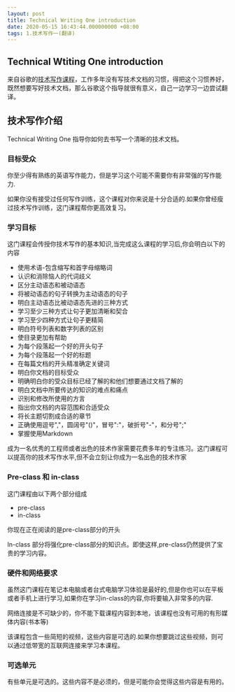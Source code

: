 ```yaml
---
layout: post
title: Technical Writing One introduction
date: 2020-05-15 16:43:44.000000000 +08:00
tags: 1.技术写作一(翻译)
---
```

## Technical Wtiting One introduction

来自谷歌的[技术写作课程](https://developers.google.com/tech-writing/one)，工作多年没有写技术文档的习惯，得把这个习惯养好，既然想要写好技术文档，那么谷歌这个指导就很有意义，自己一边学习一边尝试翻译。

## 技术写作介绍

Technical Writing One 指导你如何去书写一个清晰的技术文档。

### 目标受众

你至少得有熟练的英语写作能力，但是学习这个可能不需要你有非常强的写作能力.

如果你没有接受过任何写作训练，这个课程对你来说是十分合适的.如果你曾经瘦过技术写作训练，这门课程帮你更高效复习。

### 学习目标

这门课程会传授你技术写作的基本知识,当完成这么课程的学习后,你会明白以下的内容

* 使用术语-包含缩写和首字母缩略词
* 认识和消除恼人的代词歧义
* 区分主动语态和被动语态
* 将被动语态的句子转换为主动语态的句子
* 明白主动语态比被动语态先进的三种方式
* 学习至少三种方式让句子更加清晰和契合
* 学习至少四种方式让句子更精简
* 明白符号列表和数字列表的区别
* 使目录更加有帮助
* 为每个段落起一个好的开头句子
* 为每个段落起一个好的标题
* 在每篇文档的开头精准确定关键词
* 明白你文档的目标受众
* 明确明白你的受众目标已经了解的和他们想要通过文档了解的
* 明白文档中所要传达的知识的难点和痛点
* 识别和修改所使用的方言
* 指出你文档的内容范围和合适受众
* 将长主题切割成合适的章节
* 正确使用逗号","，圆阔号"()"，冒号":"，破折号"-"，和分号";"
* 掌握使用Markdown

成为一名优秀的工程师或者出色的技术作家需要花费多年的专注练习。这门课程可以提高你的技术写作水平,但不会立刻让你成为一名出色的技术作家

### Pre-class 和 in-class 

这门课程由以下两个部分组成

* pre-class
* in-class

你现在正在阅读的是pre-class部分的开头

In-class 部分将强化pre-class部分的知识点。即使这样,pre-class仍然提供了宝贵的学习内容。

### 硬件和网络要求

虽然这门课程在笔记本电脑或者台式电脑学习体验是最好的,但是你也可以在平板或者手机上进行学习,如果你在学习in-class的内容,你将要输入非常多的内容.

网络连接是不可缺少的，你不能下载课程内容到本地，该课程也没有可用的有形媒体内容(书本等)

该课程包含一些简短的视频，这些内容是可选的.如果你想要跳过这些视频，则可以通过低带宽的互联网连接来学习本课程。

### 可选单元

有些单元是可选的。这些内容不是必须的，但是可能你会觉得这些内容是有用的。